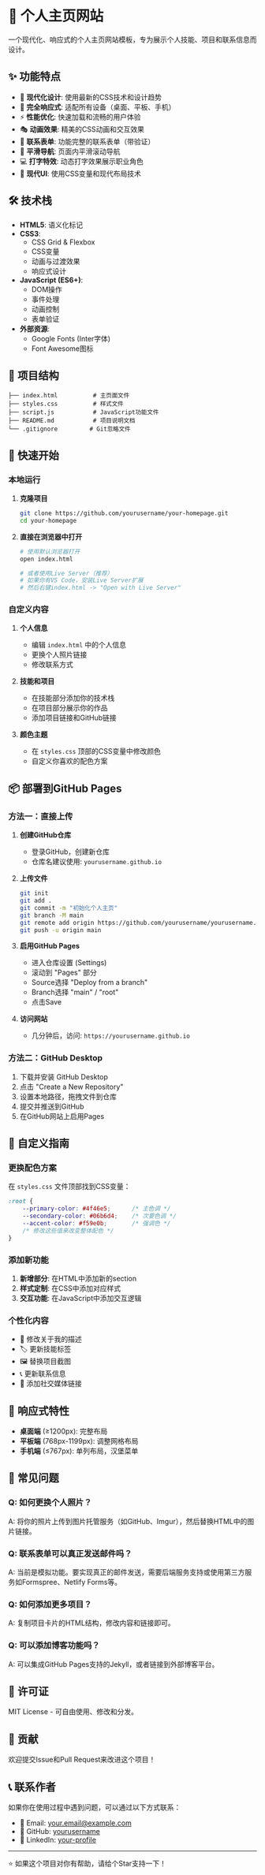 # 🌟 个人主页网站

一个现代化、响应式的个人主页网站模板，专为展示个人技能、项目和联系信息而设计。

## ✨ 功能特点

- 🎨 **现代化设计**: 使用最新的CSS技术和设计趋势
- 📱 **完全响应式**: 适配所有设备（桌面、平板、手机）
- ⚡ **性能优化**: 快速加载和流畅的用户体验
- 🎭 **动画效果**: 精美的CSS动画和交互效果
- 📧 **联系表单**: 功能完整的联系表单（带验证）
- 🔗 **平滑导航**: 页面内平滑滚动导航
- 💻 **打字特效**: 动态打字效果展示职业角色
- 🌙 **现代UI**: 使用CSS变量和现代布局技术

## 🛠️ 技术栈

- **HTML5**: 语义化标记
- **CSS3**: 
  - CSS Grid & Flexbox
  - CSS变量
  - 动画与过渡效果
  - 响应式设计
- **JavaScript (ES6+)**:
  - DOM操作
  - 事件处理
  - 动画控制
  - 表单验证
- **外部资源**:
  - Google Fonts (Inter字体)
  - Font Awesome图标

## 📂 项目结构

```
├── index.html          # 主页面文件
├── styles.css          # 样式文件
├── script.js           # JavaScript功能文件
├── README.md           # 项目说明文档
└── .gitignore         # Git忽略文件
```

## 🚀 快速开始

### 本地运行

1. **克隆项目**
   ```bash
   git clone https://github.com/yourusername/your-homepage.git
   cd your-homepage
   ```

2. **直接在浏览器中打开**
   ```bash
   # 使用默认浏览器打开
   open index.html
   
   # 或者使用Live Server（推荐）
   # 如果你有VS Code，安装Live Server扩展
   # 然后右键index.html -> "Open with Live Server"
   ```

### 自定义内容

1. **个人信息**
   - 编辑 `index.html` 中的个人信息
   - 更换个人照片链接
   - 修改联系方式

2. **技能和项目**
   - 在技能部分添加你的技术栈
   - 在项目部分展示你的作品
   - 添加项目链接和GitHub链接

3. **颜色主题**
   - 在 `styles.css` 顶部的CSS变量中修改颜色
   - 自定义你喜欢的配色方案

## 📦 部署到GitHub Pages

### 方法一：直接上传

1. **创建GitHub仓库**
   - 登录GitHub，创建新仓库
   - 仓库名建议使用: `yourusername.github.io`

2. **上传文件**
   ```bash
   git init
   git add .
   git commit -m "初始化个人主页"
   git branch -M main
   git remote add origin https://github.com/yourusername/yourusername.github.io.git
   git push -u origin main
   ```

3. **启用GitHub Pages**
   - 进入仓库设置 (Settings)
   - 滚动到 "Pages" 部分
   - Source选择 "Deploy from a branch"
   - Branch选择 "main" / "root"
   - 点击Save

4. **访问网站**
   - 几分钟后，访问: `https://yourusername.github.io`

### 方法二：GitHub Desktop

1. 下载并安装 GitHub Desktop
2. 点击 "Create a New Repository"
3. 设置本地路径，拖拽文件到仓库
4. 提交并推送到GitHub
5. 在GitHub网站上启用Pages

## 🎨 自定义指南

### 更换配色方案

在 `styles.css` 文件顶部找到CSS变量：

```css
:root {
    --primary-color: #4f46e5;      /* 主色调 */
    --secondary-color: #06b6d4;    /* 次要色调 */
    --accent-color: #f59e0b;       /* 强调色 */
    /* 修改这些值来改变整体配色 */
}
```

### 添加新功能

1. **新增部分**: 在HTML中添加新的section
2. **样式定制**: 在CSS中添加对应样式
3. **交互功能**: 在JavaScript中添加交互逻辑

### 个性化内容

- 📝 修改关于我的描述
- 🏷️ 更新技能标签
- 🖼️ 替换项目截图
- 📞 更新联系信息
- 🔗 添加社交媒体链接

## 📱 响应式特性

- **桌面端** (≥1200px): 完整布局
- **平板端** (768px-1199px): 调整网格布局
- **手机端** (≤767px): 单列布局，汉堡菜单

## 🔧 常见问题

### Q: 如何更换个人照片？
A: 将你的照片上传到图片托管服务（如GitHub、Imgur），然后替换HTML中的图片链接。

### Q: 联系表单可以真正发送邮件吗？
A: 当前是模拟功能。要实现真正的邮件发送，需要后端服务支持或使用第三方服务如Formspree、Netlify Forms等。

### Q: 如何添加更多项目？
A: 复制项目卡片的HTML结构，修改内容和链接即可。

### Q: 可以添加博客功能吗？
A: 可以集成GitHub Pages支持的Jekyll，或者链接到外部博客平台。

## 📄 许可证

MIT License - 可自由使用、修改和分发。

## 🤝 贡献

欢迎提交Issue和Pull Request来改进这个项目！

## 📞 联系作者

如果你在使用过程中遇到问题，可以通过以下方式联系：

- 📧 Email: your.email@example.com
- 🐙 GitHub: [yourusername](https://github.com/yourusername)
- 💼 LinkedIn: [your-profile](https://linkedin.com/in/your-profile)

---

⭐ 如果这个项目对你有帮助，请给个Star支持一下！ 